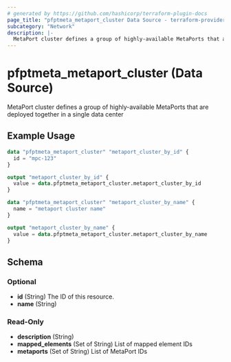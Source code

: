 ```yaml
---
# generated by https://github.com/hashicorp/terraform-plugin-docs
page_title: "pfptmeta_metaport_cluster Data Source - terraform-provider-pfptmeta"
subcategory: "Network"
description: |-
  MetaPort cluster defines a group of highly-available MetaPorts that are deployed together in a single data center
---
```


# pfptmeta_metaport_cluster (Data Source)

MetaPort cluster defines a group of highly-available MetaPorts that are deployed together in a single data center

## Example Usage

```terraform
data "pfptmeta_metaport_cluster" "metaport_cluster_by_id" {
  id = "mpc-123"
}

output "metaport_cluster_by_id" {
  value = data.pfptmeta_metaport_cluster.metaport_cluster_by_id
}

data "pfptmeta_metaport_cluster" "metaport_cluster_by_name" {
  name = "metaport cluster name"
}

output "metaport_cluster_by_name" {
  value = data.pfptmeta_metaport_cluster.metaport_cluster_by_name
}
```

<!-- schema generated by tfplugindocs -->
## Schema

### Optional

- **id** (String) The ID of this resource.
- **name** (String)

### Read-Only

- **description** (String)
- **mapped_elements** (Set of String) List of mapped element IDs
- **metaports** (Set of String) List of MetaPort IDs

